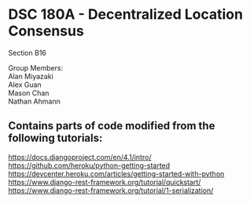 # DSC 180A - Decentralized Location Consensus
Section B16  

Group Members:  
Alan Miyazaki  
Alex Guan  
Mason Chan  
Nathan Ahmann  

## Contains parts of code modified from the following tutorials:
https://docs.djangoproject.com/en/4.1/intro/   
https://github.com/heroku/python-getting-started  
https://devcenter.heroku.com/articles/getting-started-with-python  
https://www.django-rest-framework.org/tutorial/quickstart/   
https://www.django-rest-framework.org/tutorial/1-serialization/  

